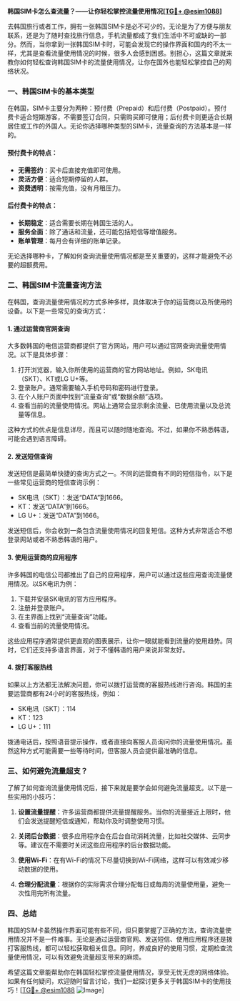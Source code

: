 **韩国SIM卡怎么查流量？——让你轻松掌控流量使用情况[[TG💪+ @esim1088](https://t.me/s/esim1088)]**

去韩国旅行或者工作，拥有一张韩国SIM卡是必不可少的。无论是为了方便与朋友联系，还是为了随时查找旅行信息，手机流量都成了我们生活中不可或缺的一部分。然而，当你拿到一张韩国SIM卡时，可能会发现它的操作界面和国内的不太一样，尤其是查看流量使用情况的时候，很多人会感到困惑。别担心，这篇文章就来教你如何轻松查询韩国SIM卡的流量使用情况，让你在国外也能轻松掌控自己的网络状况。

### 一、韩国SIM卡的基本类型

在韩国，SIM卡主要分为两种：预付费（Prepaid）和后付费（Postpaid）。预付费卡适合短期游客，不需要签订合同，只需购买即可使用；后付费卡则更适合长期居住或工作的外国人。无论你选择哪种类型的SIM卡，流量查询的方法基本是一样的。

#### 预付费卡的特点：
- **无需签约**：买卡后直接充值即可使用。
- **灵活方便**：适合短期停留的人群。
- **资费透明**：按需充值，没有月租压力。

#### 后付费卡的特点：
- **长期稳定**：适合需要长期在韩国生活的人。
- **服务全面**：除了通话和流量，还可能包括短信等增值服务。
- **账单管理**：每月会有详细的账单记录。

无论选择哪种卡，了解如何查询流量使用情况都是至关重要的，这样才能避免不必要的超额费用。

### 二、韩国SIM卡流量查询方法

在韩国，查询流量使用情况的方式多种多样，具体取决于你的运营商以及所使用的设备。以下是一些常见的查询方式：

#### 1. 通过运营商官网查询

大多数韩国的电信运营商都提供了官方网站，用户可以通过官网查询流量使用情况。以下是具体步骤：

1. 打开浏览器，输入你所使用的运营商的官方网站地址。例如，SK电讯（SKT）、KT或LG U+等。
2. 登录账户。通常需要输入手机号码和密码进行登录。
3. 在个人账户页面中找到“流量查询”或“数据余额”选项。
4. 查看当前的流量使用情况。网站上通常会显示剩余流量、已使用流量以及总流量等信息。

这种方式的优点是信息详尽，而且可以随时随地查询。不过，如果你不熟悉韩语，可能会遇到语言障碍。

#### 2. 发送短信查询

发送短信是最简单快捷的查询方式之一。不同的运营商有不同的短信指令，以下是一些常见运营商的短信查询示例：

- SK电讯（SKT）：发送“DATA”到1666。
- KT：发送“DATA”到1666。
- LG U+：发送“DATA”到1666。

发送短信后，你会收到一条包含流量使用情况的回复短信。这种方式非常适合不想登录网站或者不熟悉韩语的用户。

#### 3. 使用运营商的应用程序

许多韩国的电信公司都推出了自己的应用程序，用户可以通过这些应用查询流量使用情况。以SK电讯为例：

1. 下载并安装SK电讯的官方应用程序。
2. 注册并登录账户。
3. 在主界面上找到“流量查询”功能。
4. 查看当前的流量使用情况。

这些应用程序通常提供更直观的图表展示，让你一眼就能看到流量的使用趋势。同时，它们还支持多语言界面，对于不懂韩语的用户来说非常友好。

#### 4. 拨打客服热线

如果以上方法都无法解决问题，你可以拨打运营商的客服热线进行咨询。韩国的主要运营商都有24小时的客服热线，例如：

- SK电讯（SKT）：114
- KT：123
- LG U+：111

拨通电话后，按照语音提示操作，或者直接向客服人员询问你的流量使用情况。虽然这种方式可能需要一些等待时间，但客服人员会提供最准确的信息。

### 三、如何避免流量超支？

了解了如何查询流量使用情况后，接下来就是要学会如何避免流量超支。以下是一些实用的小技巧：

1. **设置流量提醒**：许多运营商都提供流量提醒服务。当你的流量接近上限时，他们会发送提醒短信或通知，帮助你及时调整使用习惯。
   
2. **关闭后台数据**：很多应用程序会在后台自动消耗流量，比如社交媒体、云同步等。建议在不需要时关闭这些应用程序的后台数据功能。

3. **使用Wi-Fi**：在有Wi-Fi的情况下尽量切换到Wi-Fi网络，这样可以有效减少移动数据的使用。

4. **合理分配流量**：根据你的实际需求合理分配每日或每周的流量使用量，避免一次性用完所有流量。

### 四、总结

韩国的SIM卡虽然操作界面可能有些不同，但只要掌握了正确的方法，查询流量使用情况并不是一件难事。无论是通过运营商官网、发送短信、使用应用程序还是拨打客服热线，都可以轻松获取相关信息。同时，养成良好的使用习惯，定期检查流量使用情况，可以有效避免流量超支带来的麻烦。

希望这篇文章能帮助你在韩国轻松掌控流量使用情况，享受无忧无虑的网络体验。如果有任何疑问，欢迎随时留言讨论，我们一起探讨更多关于韩国SIM卡的使用技巧！[[TG💪+ @esim1088](https://t.me/s/esim1088) ![Image](https://i.postimg.cc/4NQfJmqS/Snipaste-2025-05-13-00-14-12.png)]